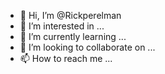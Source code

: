 - 👋 Hi, I’m @Rickperelman
- 👀 I’m interested in ...
- 🌱 I’m currently learning ...
- 💞️ I’m looking to collaborate on ...
- 📫 How to reach me ...

<!---
Rickperelman/Rickperelman is a ✨ special ✨ repository because its `README.md` (this file) appears on your GitHub profile.
You can click the Preview link to take a look at your changes.
--->
